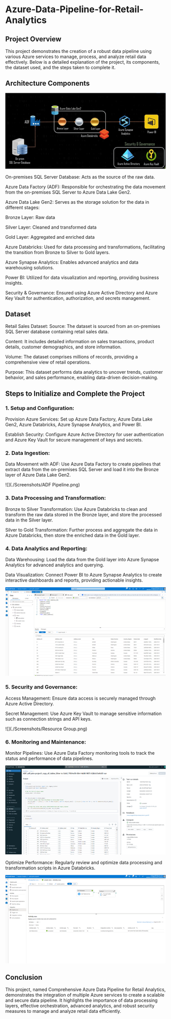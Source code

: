 # Azure-Data-Pipeline-for-Retail-Analytics

## **Project Overview**
This project demonstrates the creation of a robust data pipeline using various Azure services to manage, process, and analyze retail data effectively. Below is a detailed explanation of the project, its components, the dataset used, and the steps taken to complete it.

## **Architecture Components**

![](./Screenshots/Architecture.png)

On-premises SQL Server Database: Acts as the source of the raw data.

Azure Data Factory (ADF): Responsible for orchestrating the data movement from the on-premises SQL Server to Azure Data Lake Gen2.

Azure Data Lake Gen2: Serves as the storage solution for the data in different stages:

Bronze Layer: Raw data

Silver Layer: Cleaned and transformed data

Gold Layer: Aggregated and enriched data

Azure Databricks: Used for data processing and transformations, facilitating the transition from Bronze to Silver to Gold layers.

Azure Synapse Analytics: Enables advanced analytics and data warehousing solutions.

Power BI: Utilized for data visualization and reporting, providing business insights.

Security & Governance: Ensured using Azure Active Directory and Azure Key Vault for authentication, authorization, and secrets management.

## **Dataset**

Retail Sales Dataset:
Source: The dataset is sourced from an on-premises SQL Server database containing retail sales data.

Content: It includes detailed information on sales transactions, product details, customer demographics, and store information.

Volume: The dataset comprises millions of records, providing a comprehensive view of retail operations.

Purpose: This dataset performs data analytics to uncover trends, customer behavior, and sales performance, enabling data-driven decision-making.

## **Steps to Initialize and Complete the Project**

### 1. Setup and Configuration:
Provision Azure Services: Set up Azure Data Factory, Azure Data Lake Gen2, Azure Databricks, Azure Synapse Analytics, and Power BI.

Establish Security: Configure Azure Active Directory for user authentication and Azure Key Vault for secure management of keys and secrets.

### 2. Data Ingestion:
Data Movement with ADF: Use Azure Data Factory to create pipelines that extract data from the on-premises SQL Server and load it into the Bronze layer of Azure Data Lake Gen2.

![](./Screenshots/ADF Pipeline.png)

### 3. Data Processing and Transformation:
Bronze to Silver Transformation: Use Azure Databricks to clean and transform the raw data stored in the Bronze layer, and store the processed data in the Silver layer.

Silver to Gold Transformation: Further process and aggregate the data in Azure Databricks, then store the enriched data in the Gold layer.

### 4. Data Analytics and Reporting:
Data Warehousing: Load the data from the Gold layer into Azure Synapse Analytics for advanced analytics and querying.

Data Visualization: Connect Power BI to Azure Synapse Analytics to create interactive dashboards and reports, providing actionable insights.

![](./Screenshots/SynapseSQL.png)

### 5. Security and Governance:
Access Management: Ensure data access is securely managed through Azure Active Directory.

Secret Management: Use Azure Key Vault to manage sensitive information such as connection strings and API keys.

![](./Screenshots/Resource Group.png)

### 6. Monitoring and Maintenance:
Monitor Pipelines: Use Azure Data Factory monitoring tools to track the status and performance of data pipelines.

![](./Screenshots/TaskRunDetails.png)

Optimize Performance: Regularly review and optimize data processing and transformation scripts in Azure Databricks.

![](./Screenshots/MetaData_Pipeline.png)

## **Conclusion**
This project, named Comprehensive Azure Data Pipeline for Retail Analytics, demonstrates the integration of multiple Azure services to create a scalable and secure data pipeline. It highlights the importance of data processing layers, effective orchestration, advanced analytics, and robust security measures to manage and analyze retail data efficiently.
